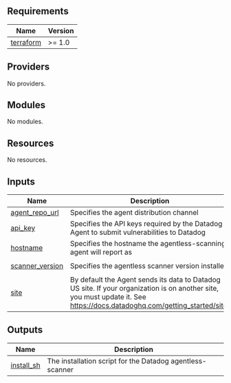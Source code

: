 <!-- BEGIN_TF_DOCS -->
## Requirements

| Name | Version |
|------|---------|
| <a name="requirement_terraform"></a> [terraform](#requirement\_terraform) | >= 1.0 |

## Providers

No providers.

## Modules

No modules.

## Resources

No resources.

## Inputs

| Name | Description | Type | Default | Required |
|------|-------------|------|---------|:--------:|
| <a name="input_agent_repo_url"></a> [agent\_repo\_url](#input\_agent\_repo\_url) | Specifies the agent distribution channel | `string` | `"datad0g.com"` | no |
| <a name="input_api_key"></a> [api\_key](#input\_api\_key) | Specifies the API keys required by the Datadog Agent to submit vulnerabilities to Datadog | `string` | n/a | yes |
| <a name="input_hostname"></a> [hostname](#input\_hostname) | Specifies the hostname the agentless-scanning agent will report as | `string` | n/a | yes |
| <a name="input_scanner_version"></a> [scanner\_version](#input\_scanner\_version) | Specifies the agentless scanner version installed | `string` | `"50.0~rc.5~agentless~scanner~2023120801-1"` | no |
| <a name="input_site"></a> [site](#input\_site) | By default the Agent sends its data to Datadog US site. If your organization is on another site, you must update it. See https://docs.datadoghq.com/getting_started/site/ | `string` | `"datadoghq.com"` | no |

## Outputs

| Name | Description |
|------|-------------|
| <a name="output_install_sh"></a> [install\_sh](#output\_install\_sh) | The installation script for the Datadog agentless-scanner |
<!-- END_TF_DOCS -->